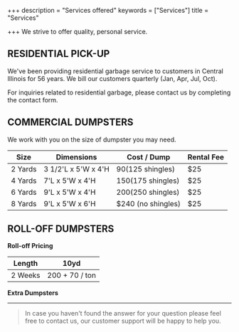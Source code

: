 +++
description = "Services offered"
keywords = ["Services"]
title = "Services"

+++
We strive to offer quality, personal service. 

<a name="residential"></a>

## RESIDENTIAL PICK-UP

We've been providing residential garbage service to customers in Central Illinois for 56 years. We bill our customers quarterly (Jan, Apr, Jul, Oct). 

For inquiries related to residential garbage, please contact us by completing the contact form. 

## COMMERCIAL DUMPSTERS

We work with you on the size of dumpster you may need. 

| Size | Dimensions | Cost / Dump | Rental Fee |
| --- | --- | --- | --- |
| 2 Yards | 3 1/2'L x 5'W x 4'H | $90 ($125 shingles) | $25 |
| 4 Yards | 7'L x 5'W x 4'H | $150 ($175 shingles) | $25 |
| 6 Yards | 9'L x 5'W x 4'H | $200 ($250 shingles) | $25 |
| 8 Yards | 9'L x 5'W x 6'H | $240 (no shingles) | $25 |

## ROLL-OFF DUMPSTERS

**Roll-off Pricing**

| Length | 10yd |
| --- | --- |
| 2 Weeks | 200 + 70 / ton |

**Extra Dumpsters**

***

> In case you haven't found the answer for your question please feel free to contact us, our customer support will be happy to help you.
